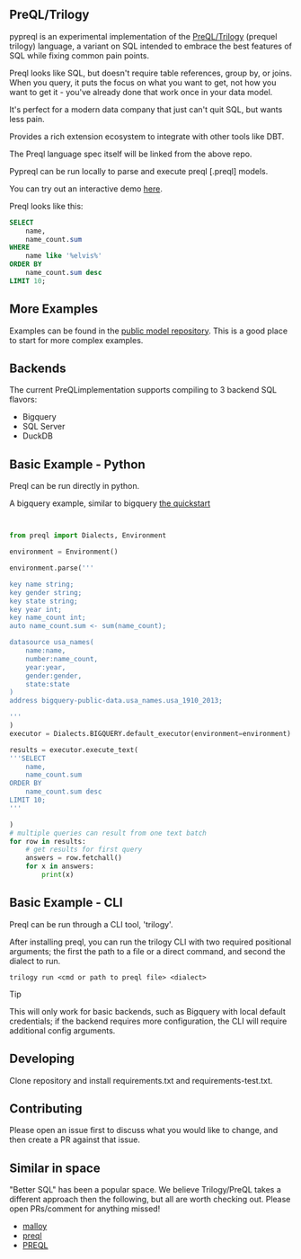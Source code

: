 ## PreQL/Trilogy

pypreql is an experimental implementation of the [PreQL/Trilogy](https://github.com/preqldata) (prequel trilogy) language, a variant on SQL intended to embrace the best features of SQL while fixing common pain points.

Preql looks like SQL, but doesn't require table references, group by, or joins. When you query, it puts the focus on what you want to get, not how you want to get it - you've already done that work once in your data model.

It's perfect for a modern data company that just can't quit SQL, but wants less pain.

Provides a rich extension ecosystem to integrate with other tools like DBT.

The Preql language spec itself will be linked from the above repo. 

Pypreql can be run locally to parse and execute preql [.preql] models.  

You can try out an interactive demo [here](https://preqldata.dev/demo).


Preql looks like this:
```sql
SELECT
    name,
    name_count.sum
WHERE 
    name like '%elvis%'
ORDER BY
    name_count.sum desc
LIMIT 10;
```

## More Examples

Examples can be found in the [public model repository](https://github.com/preqldata/trilogy-public-models).
This is a good place to start for more complex examples.

## Backends

The current PreQLimplementation supports compiling to 3 backend SQL flavors:

- Bigquery
- SQL Server
- DuckDB


## Basic Example - Python

Preql can be run directly in python.

A bigquery example, similar to bigquery [the quickstart](https://cloud.google.com/bigquery/docs/quickstarts/query-public-dataset-console)

```python


from preql import Dialects, Environment

environment = Environment()

environment.parse('''

key name string;
key gender string;
key state string;
key year int;
key name_count int;
auto name_count.sum <- sum(name_count);

datasource usa_names(
    name:name,
    number:name_count,
    year:year,
    gender:gender,
    state:state
)
address bigquery-public-data.usa_names.usa_1910_2013;

'''
)
executor = Dialects.BIGQUERY.default_executor(environment=environment)

results = executor.execute_text(
'''SELECT
    name,
    name_count.sum
ORDER BY
    name_count.sum desc
LIMIT 10;
'''

)
# multiple queries can result from one text batch
for row in results:
    # get results for first query
    answers = row.fetchall()
    for x in answers:
        print(x)
```


## Basic Example - CLI

Preql can be run through a CLI tool, 'trilogy'.

After installing preql, you can run the trilogy CLI with two required positional arguments; the first the path to a file or a direct command,
and second the dialect to run.

`trilogy run <cmd or path to preql file> <dialect>`

> [!TIP]
> This will only work for basic backends, such as Bigquery with local default credentials; if the backend requires more configuration, the CLI will require additional config arguments.


## Developing

Clone repository and install requirements.txt and requirements-test.txt.

## Contributing

Please open an issue first to discuss what you would like to change, and then create a PR against that issue.


## Similar in space

"Better SQL" has been a popular space. We believe Trilogy/PreQL takes a different approach then the following,
but all are worth checking out. Please open PRs/comment for anything missed!


- [malloy](https://github.com/malloydata/malloy)
- [preql](https://github.com/erezsh/Preql)
- [PREQL](https://github.com/PRQL/prql)